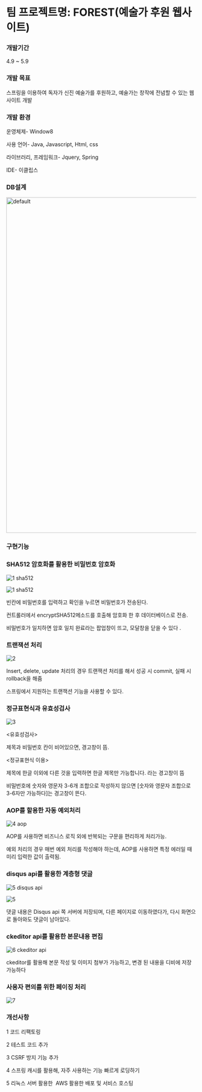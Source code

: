 <h1>팀 프로젝트명: FOREST(예술가 후원 웹사이트)</h1>

<h3>개발기간</h3>

4.9 ~ 5.9

<h3>개발 목표</h3>

스프링을 이용하여 독자가 신진 예술가를 후원하고, 예술가는 창작에 전념할 수 있는 웹사이트 개발

<h3>개발 환경</h3>

운영체제- Window8

사용 언어- Java, Javascript, Html, css

라이브러리, 프레임워크- Jquery, Spring

IDE- 이클립스


<h3>DB설계</h3>

<img width="889" alt="default" src="https://user-images.githubusercontent.com/32535590/38807468-a604fbda-41b7-11e8-983e-dac236351259.png">


<h3>구현기능</h3>

<h3>SHA512 암호화를 활용한 비밀번호 암호화</h3>

![1 sha512](https://user-images.githubusercontent.com/32535590/38807890-1c5783d8-41b9-11e8-9bf6-984500b22ff5.PNG)

![1 sha512](https://user-images.githubusercontent.com/32535590/38807884-179479fa-41b9-11e8-8972-2d9141b4944c.PNG)

빈칸에 비밀번호를 입력하고 확인을 누르면 비밀번호가 전송된다.

컨트롤러에서 encryptSHA512메소드를 호출해 암호화 한 후 데이터베이스로 전송.
 
비밀번호가 일치하면 암호 일치 완료라는 팝업창이 뜨고, 모달창을 닫을 수 있다 .

<h3>트랜잭션 처리</h3>

![2](https://user-images.githubusercontent.com/32535590/38807895-1f15e218-41b9-11e8-939a-63a50cc985bd.PNG)

Insert, delete, update 처리의 경우 트랜잭션 처리를 해서 성공 시 commit, 실패 시 rollback을 해줌

스프링에서 지원하는 트랜잭션 기능을 사용할 수 있다.

<h3>정규표현식과 유효성검사</h3>

![3](https://user-images.githubusercontent.com/32535590/38807898-21cf8e1e-41b9-11e8-9139-dcdba2930d2c.PNG)


<유효성검사>

제목과 비밀번호 칸이 비어있으면,  경고창이 뜸.

<정규표현식 이용>

제목에 한글 이외에 다른 것을 입력하면 한글 제목만 가능합니다. 라는 경고창이 뜸

비밀번호에 숫자와 영문자 3-6개 조합으로 작성하지 않으면 [숫자와 영문자 조합으로 3-6자만 가능하다]는 경고창이 뜬다.


<h3>AOP를 할용한 자동 예외처리 </h3>

![4 aop](https://user-images.githubusercontent.com/32535590/38807902-25ca8082-41b9-11e8-93f3-379cae1a071a.PNG)

AOP를 사용하면 비즈니스 로직 외에 반복되는 구문을 편리하게 처리가능.

예외 처리의 경우 매번 예외 처리를 작성해야 하는데, AOP를 사용하면 특정 에러일 때 미리 입력한 값이 출력됨.


<h3>disqus api를 활용한 계층형 댓글 </h3>

![5 disqus api](https://user-images.githubusercontent.com/32535590/38807908-2a50de44-41b9-11e8-86ea-9ff6d848591b.PNG)

![5](https://user-images.githubusercontent.com/32535590/38807910-2dab9188-41b9-11e8-9951-c026e256c252.PNG)

댓글 내용은 Disqus api 쪽 서버에 저장되며, 다른 페이지로 이동하였다가, 다시 화면으로 돌아와도 댓글이 남아있다.


<h3>ckeditor api를 활용한 본문내용 편집</h3>

![6 ckeditor api](https://user-images.githubusercontent.com/32535590/38807916-31e938e0-41b9-11e8-86dd-ccac82a9905b.PNG)

ckeditor를 활용해 본문 작성 및 이미지 첨부가 가능하고, 변경 된 내용을 디비에 저장 가능하다



<h3>사용자 편의를 위한 페이징 처리</h3>

![7](https://user-images.githubusercontent.com/32535590/38807920-34fb133c-41b9-11e8-9fbf-2211841feea2.PNG)


<h3>개선사항</h3>

1 코드 리팩토링

2 테스트 코드 추가

3 CSRF 방지 기능 추가

4 스프링 캐시를 활용해, 자주 사용하는 기능 빠르게 로딩하기

5 리눅스 서버 활용한  AWS 활용한 배포 및 서비스 호스팅
